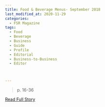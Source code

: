 ```yaml
---
title: Food & Beverage Menus- September 2018
last_modified_at: 2020-11-29
categories:
  - FSR Magazine
tags:
  - Food
  - Beverage
  - Business
  - Guide
  - Profile
  - Editorial 
  - Business-to-Business
  - Editor



---
```


> p. 16-36

<a href="http://www.omagdigital.com/publication/?i=519801&ver=html5&p=18" target="_blank">Read Full Story</a>
